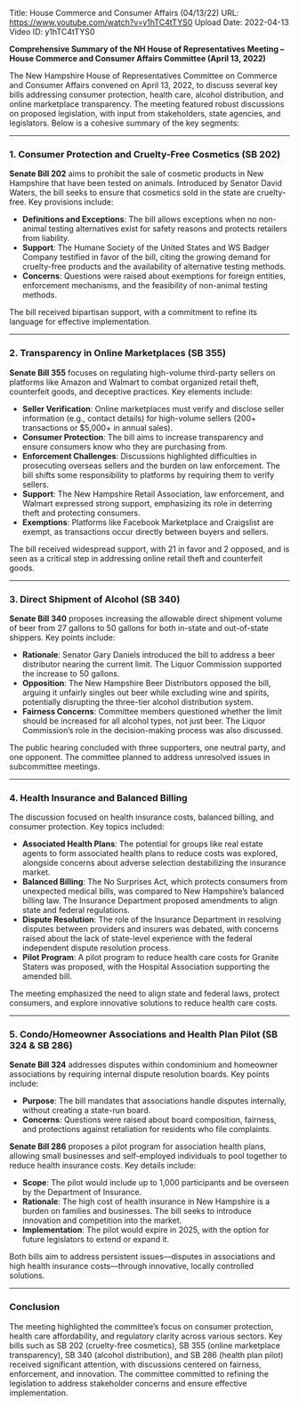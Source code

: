 Title: House Commerce and Consumer Affairs (04/13/22)
URL: https://www.youtube.com/watch?v=y1hTC4tTYS0
Upload Date: 2022-04-13
Video ID: y1hTC4tTYS0

**Comprehensive Summary of the NH House of Representatives Meeting – House Commerce and Consumer Affairs Committee (April 13, 2022)**

The New Hampshire House of Representatives Committee on Commerce and Consumer Affairs convened on April 13, 2022, to discuss several key bills addressing consumer protection, health care, alcohol distribution, and online marketplace transparency. The meeting featured robust discussions on proposed legislation, with input from stakeholders, state agencies, and legislators. Below is a cohesive summary of the key segments:

---

### **1. Consumer Protection and Cruelty-Free Cosmetics (SB 202)**
**Senate Bill 202** aims to prohibit the sale of cosmetic products in New Hampshire that have been tested on animals. Introduced by Senator David Waters, the bill seeks to ensure that cosmetics sold in the state are cruelty-free. Key provisions include:
- **Definitions and Exceptions**: The bill allows exceptions when no non-animal testing alternatives exist for safety reasons and protects retailers from liability.
- **Support**: The Humane Society of the United States and WS Badger Company testified in favor of the bill, citing the growing demand for cruelty-free products and the availability of alternative testing methods.
- **Concerns**: Questions were raised about exemptions for foreign entities, enforcement mechanisms, and the feasibility of non-animal testing methods.

The bill received bipartisan support, with a commitment to refine its language for effective implementation.

---

### **2. Transparency in Online Marketplaces (SB 355)**
**Senate Bill 355** focuses on regulating high-volume third-party sellers on platforms like Amazon and Walmart to combat organized retail theft, counterfeit goods, and deceptive practices. Key elements include:
- **Seller Verification**: Online marketplaces must verify and disclose seller information (e.g., contact details) for high-volume sellers (200+ transactions or $5,000+ in annual sales).
- **Consumer Protection**: The bill aims to increase transparency and ensure consumers know who they are purchasing from.
- **Enforcement Challenges**: Discussions highlighted difficulties in prosecuting overseas sellers and the burden on law enforcement. The bill shifts some responsibility to platforms by requiring them to verify sellers.
- **Support**: The New Hampshire Retail Association, law enforcement, and Walmart expressed strong support, emphasizing its role in deterring theft and protecting consumers.
- **Exemptions**: Platforms like Facebook Marketplace and Craigslist are exempt, as transactions occur directly between buyers and sellers.

The bill received widespread support, with 21 in favor and 2 opposed, and is seen as a critical step in addressing online retail theft and counterfeit goods.

---

### **3. Direct Shipment of Alcohol (SB 340)**
**Senate Bill 340** proposes increasing the allowable direct shipment volume of beer from 27 gallons to 50 gallons for both in-state and out-of-state shippers. Key points include:
- **Rationale**: Senator Gary Daniels introduced the bill to address a beer distributor nearing the current limit. The Liquor Commission supported the increase to 50 gallons.
- **Opposition**: The New Hampshire Beer Distributors opposed the bill, arguing it unfairly singles out beer while excluding wine and spirits, potentially disrupting the three-tier alcohol distribution system.
- **Fairness Concerns**: Committee members questioned whether the limit should be increased for all alcohol types, not just beer. The Liquor Commission’s role in the decision-making process was also discussed.

The public hearing concluded with three supporters, one neutral party, and one opponent. The committee planned to address unresolved issues in subcommittee meetings.

---

### **4. Health Insurance and Balanced Billing**
The discussion focused on health insurance costs, balanced billing, and consumer protection. Key topics included:
- **Associated Health Plans**: The potential for groups like real estate agents to form associated health plans to reduce costs was explored, alongside concerns about adverse selection destabilizing the insurance market.
- **Balanced Billing**: The No Surprises Act, which protects consumers from unexpected medical bills, was compared to New Hampshire’s balanced billing law. The Insurance Department proposed amendments to align state and federal regulations.
- **Dispute Resolution**: The role of the Insurance Department in resolving disputes between providers and insurers was debated, with concerns raised about the lack of state-level experience with the federal independent dispute resolution process.
- **Pilot Program**: A pilot program to reduce health care costs for Granite Staters was proposed, with the Hospital Association supporting the amended bill.

The meeting emphasized the need to align state and federal laws, protect consumers, and explore innovative solutions to reduce health care costs.

---

### **5. Condo/Homeowner Associations and Health Plan Pilot (SB 324 & SB 286)**
**Senate Bill 324** addresses disputes within condominium and homeowner associations by requiring internal dispute resolution boards. Key points include:
- **Purpose**: The bill mandates that associations handle disputes internally, without creating a state-run board.
- **Concerns**: Questions were raised about board composition, fairness, and protections against retaliation for residents who file complaints.

**Senate Bill 286** proposes a pilot program for association health plans, allowing small businesses and self-employed individuals to pool together to reduce health insurance costs. Key details include:
- **Scope**: The pilot would include up to 1,000 participants and be overseen by the Department of Insurance.
- **Rationale**: The high cost of health insurance in New Hampshire is a burden on families and businesses. The bill seeks to introduce innovation and competition into the market.
- **Implementation**: The pilot would expire in 2025, with the option for future legislators to extend or expand it.

Both bills aim to address persistent issues—disputes in associations and high health insurance costs—through innovative, locally controlled solutions.

---

### **Conclusion**
The meeting highlighted the committee’s focus on consumer protection, health care affordability, and regulatory clarity across various sectors. Key bills such as SB 202 (cruelty-free cosmetics), SB 355 (online marketplace transparency), SB 340 (alcohol distribution), and SB 286 (health plan pilot) received significant attention, with discussions centered on fairness, enforcement, and innovation. The committee committed to refining the legislation to address stakeholder concerns and ensure effective implementation.